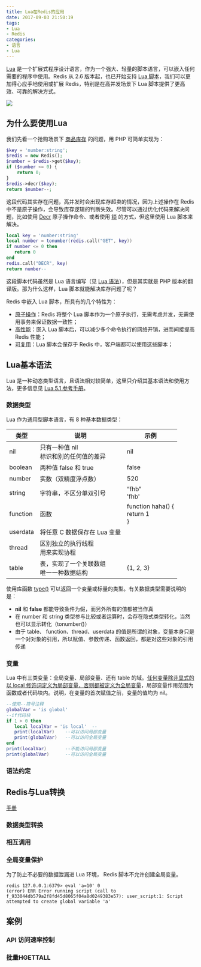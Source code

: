 ```yaml
---
title: Lua在Redis的应用
date: 2017-09-03 21:50:19
tags:
- Lua
- Redis
categories:
- 语言
- Lua
---
```


[Lua](http://www.lua.org/) 是一个扩展式程序设计语言，作为一个强大、轻量的脚本语言，可以嵌入任何需要的程序中使用。Redis 从 2.6 版本起，也已开始支持 [Lua 脚本](https://redis.io/commands/eval)，我们可以更加得心应手地使用或扩展 Redis，特别是在高并发场景下 Lua 脚本提供了更高效、可靠的解决方式。

![](http://www.fanhaobai.com/2017/09/lua-in-redis/3916d13312c22d84d29d3860b59544a9.png)<!--more-->

## 为什么要使用Lua

我们先看一个抢购场景下 [商品库存]() 的问题，用 PHP 可简单实现为：

```PHP
$key = 'number:string';
$redis = new Redis();
$number = $redis->get($key);
if ($number <= 0) {
    return 0;
}
$redis->decr($key);
return $number--;
```

这段代码其实存在问题，高并发时会出现库存超卖的情况，因为上述操作在 Redis 中不是原子操作，会导致库存逻辑的判断失效。尽管可以通过优化代码来解决问题，比如使用 [Decr]() 原子操作命令、或者使用 [锁]() 的方式，但这里使用 Lua 脚本来解决。

```Lua
local key = 'number:string'
local number = tonumber(redis.call("GET", key))
if number <= 0 then
   return 0
end
redis.call("DECR", key)
return number--
```

这段脚本代码虽然是 Lua 语言编写（见 [Lua 语法](#Lua基本语法)），但是其实就是 PHP 版本的翻译版。那为什么这样，Lua 脚本就能解决库存问题了呢？

Redis 中嵌入 Lua 脚本，所具有的几个特性为：

* [原子操作]()：Redis 将整个 Lua 脚本作为一个原子执行，无需考虑并发，无需使用事务来保证数据一致性；
* [高性能]()：嵌入 Lua 脚本后，可以减少多个命令执行的网络开销，进而间接提高 Redis 性能；
* [可复用]()：Lua 脚本会保存于 Redis 中，客户端都可以使用这些脚本；

## Lua基本语法

Lua 是一种动态类型语言，且语法相对较简单，这里只介绍其基本语法和使用方法，更多信息见 [Lua 5.1 参考手册](https://www.codingnow.com/2000/download/lua_manual.html)。

### 数据类型

Lua 作为通用型脚本语言，有 8 种基本数据类型：

| 类型       | 说明                       | 示例                                 |
| -------- | ------------------------ | ---------------------------------- |
| nil      | 只有一种值 nil<br>标识和别的任何值的差异 | nil                                |
| boolean  | 两种值 false 和 true         | false                              |
| number   | 实数（双精度浮点数）               | 520                                |
| string   | 字符串，不区分单双引号              | “fhb”<br>'fhb'                     |
| function | 函数                       | function haha() {<br>return 1<br>} |
| userdata | 将任意 C 数据保存在 Lua 变量       |                                    |
| thread   | 区别独立的执行线程<br>用来实现协程      |                                    |
| table    | 表，实现了一个关联数组<br>唯一一种数据结构  | {1, 2, 3}                          |

使用库函数 [type()](https://www.codingnow.com/2000/download/lua_manual.html#pdf-type) 可以返回一个变量或标量的类型。有关数据类型需要说明的是：

* **nil** 和 **false** 都能导致条件为假，而另外所有的值都被当作真
* 在 number 和 string 类型参与比较或者运算时，会存在隐式类型转化，当然也可以显示转化（tonumber()）
* 由于 table、 function、thread、userdata 的值是所谓的对象，变量本身只是一个对对象的引用，所以赋值、参数传递、函数返回，都是对这些对象的引用传递

### 变量

Lua 中有三类变量：全局变量、局部变量、还有 table 的域。[任何变量除非显式的以 local 修饰词定义为局部变量，否则都被定义为全局变量]()，局部变量作用范围为函数或者代码块内。说明，在变量的首次赋值之前，变量的值均为 nil。

```Lua
--使用--符号注释
globalVar = 'is global'
--if代码块
if 1 > 0 then
   local localVar = 'is local'  --
   print(localVar)    --可以访问局部变量
   print(globalVar)   --可以访问全局变量
end
print(localVar)       --不能访问局部变量
print(globalVar)      --可以访问全局变量
```

### 语法约定


## Redis与Lua转换

[手册](http://www.redis.cn/commands/eval.html)

### 数据类型转换

### 相互调用

### 全局变量保护

为了防止不必要的数据泄漏进 Lua 环境， Redis 脚本不允许创建全局变量。

```Redis
redis 127.0.0.1:6379> eval 'a=10' 0
(error) ERR Error running script (call to f_933044db579a2f8fd45d8065f04a8d0249383e57): user_script:1: Script attempted to create global variable 'a'
```

## 案例

### API 访问速率控制

### 批量HGETTALL